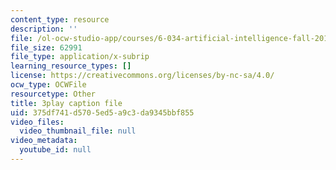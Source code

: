 ```yaml
---
content_type: resource
description: ''
file: /ol-ocw-studio-app/courses/6-034-artificial-intelligence-fall-2010/375df741d5705ed5a9c3da9345bbf855_leXa7EKUPFk.vtt
file_size: 62991
file_type: application/x-subrip
learning_resource_types: []
license: https://creativecommons.org/licenses/by-nc-sa/4.0/
ocw_type: OCWFile
resourcetype: Other
title: 3play caption file
uid: 375df741-d570-5ed5-a9c3-da9345bbf855
video_files:
  video_thumbnail_file: null
video_metadata:
  youtube_id: null
---
```

